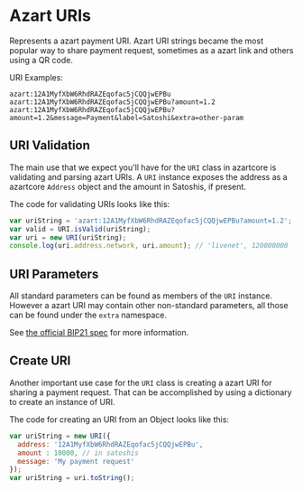 # Azart URIs
Represents a azart payment URI. Azart URI strings became the most popular way to share payment request, sometimes as a azart link and others using a QR code.

URI Examples:

```
azart:12A1MyfXbW6RhdRAZEqofac5jCQQjwEPBu
azart:12A1MyfXbW6RhdRAZEqofac5jCQQjwEPBu?amount=1.2
azart:12A1MyfXbW6RhdRAZEqofac5jCQQjwEPBu?amount=1.2&message=Payment&label=Satoshi&extra=other-param
```

## URI Validation
The main use that we expect you'll have for the `URI` class in azartcore is validating and parsing azart URIs. A `URI` instance exposes the address as a azartcore `Address` object and the amount in Satoshis, if present.

The code for validating URIs looks like this:

```javascript
var uriString = 'azart:12A1MyfXbW6RhdRAZEqofac5jCQQjwEPBu?amount=1.2';
var valid = URI.isValid(uriString);
var uri = new URI(uriString);
console.log(uri.address.network, uri.amount); // 'livenet', 120000000
```

## URI Parameters
All standard parameters can be found as members of the `URI` instance. However a azart URI may contain other non-standard parameters, all those can be found under the `extra` namespace.

See [the official BIP21 spec](https://github.com/azart/bips/blob/master/bip-0021.mediawiki) for more information.

## Create URI
Another important use case for the `URI` class is creating a azart URI for sharing a payment request. That can be accomplished by using a dictionary to create an instance of URI.

The code for creating an URI from an Object looks like this:

```javascript
var uriString = new URI({
  address: '12A1MyfXbW6RhdRAZEqofac5jCQQjwEPBu',
  amount : 10000, // in satoshis
  message: 'My payment request'
});
var uriString = uri.toString();
```
